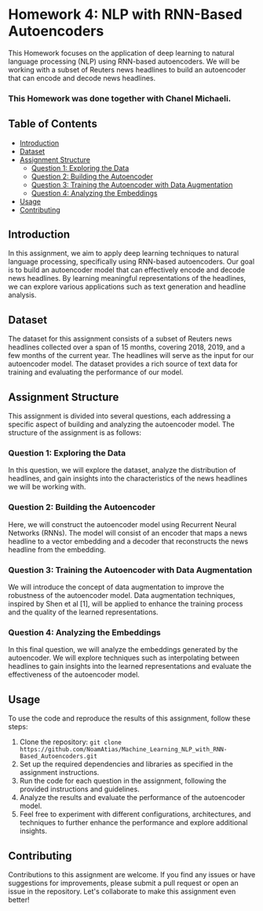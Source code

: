 # Homework 4: NLP with RNN-Based Autoencoders

This Homework focuses on the application of deep learning to natural language processing (NLP) using RNN-based autoencoders. We will be working with a subset of Reuters news headlines to build an autoencoder that can encode and decode news headlines.
### This Homework was done together with Chanel Michaeli.

## Table of Contents

- [Introduction](#introduction)
- [Dataset](#dataset)
- [Assignment Structure](#assignment-structure)
  - [Question 1: Exploring the Data](#question-1-exploring-the-data)
  - [Question 2: Building the Autoencoder](#question-2-building-the-autoencoder)
  - [Question 3: Training the Autoencoder with Data Augmentation](#question-3-training-the-autoencoder-with-data-augmentation)
  - [Question 4: Analyzing the Embeddings](#question-4-analyzing-the-embeddings)
- [Usage](#usage)
- [Contributing](#contributing)

## Introduction

In this assignment, we aim to apply deep learning techniques to natural language processing, specifically using RNN-based autoencoders. Our goal is to build an autoencoder model that can effectively encode and decode news headlines. By learning meaningful representations of the headlines, we can explore various applications such as text generation and headline analysis.

## Dataset

The dataset for this assignment consists of a subset of Reuters news headlines collected over a span of 15 months, covering 2018, 2019, and a few months of the current year. The headlines will serve as the input for our autoencoder model. The dataset provides a rich source of text data for training and evaluating the performance of our model.

## Assignment Structure

This assignment is divided into several questions, each addressing a specific aspect of building and analyzing the autoencoder model. The structure of the assignment is as follows:

### Question 1: Exploring the Data

In this question, we will explore the dataset, analyze the distribution of headlines, and gain insights into the characteristics of the news headlines we will be working with.

### Question 2: Building the Autoencoder

Here, we will construct the autoencoder model using Recurrent Neural Networks (RNNs). The model will consist of an encoder that maps a news headline to a vector embedding and a decoder that reconstructs the news headline from the embedding.

### Question 3: Training the Autoencoder with Data Augmentation

We will introduce the concept of data augmentation to improve the robustness of the autoencoder model. Data augmentation techniques, inspired by Shen et al [1], will be applied to enhance the training process and the quality of the learned representations.

### Question 4: Analyzing the Embeddings

In this final question, we will analyze the embeddings generated by the autoencoder. We will explore techniques such as interpolating between headlines to gain insights into the learned representations and evaluate the effectiveness of the autoencoder model.

## Usage

To use the code and reproduce the results of this assignment, follow these steps:

1. Clone the repository: `git clone https://github.com/NoamAtias/Machine_Learning_NLP_with_RNN-Based_Autoencoders.git`
2. Set up the required dependencies and libraries as specified in the assignment instructions.
3. Run the code for each question in the assignment, following the provided instructions and guidelines.
4. Analyze the results and evaluate the performance of the autoencoder model.
5. Feel free to experiment with different configurations, architectures, and techniques to further enhance the performance and explore additional insights.

## Contributing

Contributions to this assignment are welcome. If you find any issues or have suggestions for improvements, please submit a pull request or open an issue in the repository. Let's collaborate to make this assignment even better!
